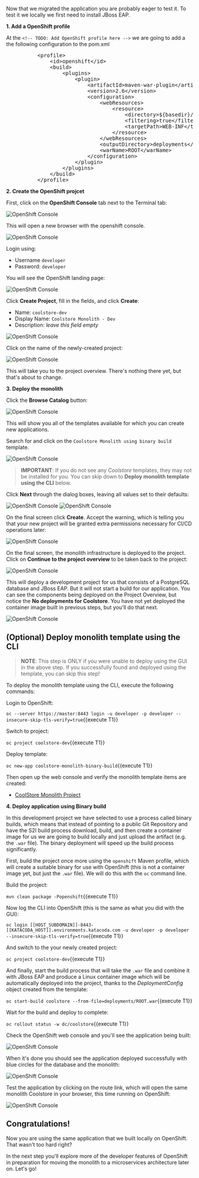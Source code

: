 Now that we migrated the application you are probably eager to test it. To test it we locally we first need to install JBoss EAP.

**1. Add a OpenShift profile**

At the `<!-- TODO: Add OpenShift profile here -->` we are going to add a the following configuration to the pom.xml

<pre class="file" data-filename="pom.xml" data-target="insert" data-marker="<!-- TODO: Add OpenShift profile here -->">
          &lt;profile&gt;
              &lt;id&gt;openshift&lt;/id&gt;
              &lt;build&gt;
                  &lt;plugins&gt;
                      &lt;plugin&gt;
                          &lt;artifactId&gt;maven-war-plugin&lt;/artifactId&gt;
                          &lt;version&gt;2.6&lt;/version&gt;
                          &lt;configuration&gt;
                              &lt;webResources&gt;
                                  &lt;resource&gt;
                                      &lt;directory&gt;${basedir}/src/main/webapp/WEB-INF&lt;/directory&gt;
                                      &lt;filtering&gt;true&lt;/filtering&gt;		
                                      &lt;targetPath&gt;WEB-INF&lt;/targetPath&gt;
                                  &lt;/resource&gt;
                              &lt;/webResources&gt;
                              &lt;outputDirectory&gt;deployments&lt;/outputDirectory&gt;
                              &lt;warName&gt;ROOT&lt;/warName&gt;		
                          &lt;/configuration&gt;
                      &lt;/plugin&gt;
                  &lt;/plugins&gt;
              &lt;/build&gt;
          &lt;/profile&gt;
</pre>

**2. Create the OpenShift projcet**

First, click on the **OpenShift Console** tab next to the Terminal tab:

![OpenShift Console](../../assets/moving-existing-apps/openshift-console-tab.png)

This will open a new browser with the openshift console.

![OpenShift Console](../../assets/moving-existing-apps/openshift-login.png)

Login using:

* Username `developer`
* Password: `developer`

You will see the OpenShift landing page:

![OpenShift Console](../../assets/moving-existing-apps/openshift-landing.png)

Click **Create Project**, fill in the fields, and click **Create**:

* Name: `coolstore-dev`
* Display Name: `Coolstore Monolith - Dev`
* Description: _leave this field empty_

![OpenShift Console](../../assets/moving-existing-apps/create-dialog.png)

Click on the name of the newly-created project:

![OpenShift Console](../../assets/moving-existing-apps/create-new.png)

This will take you to the project overview. There's nothing there yet, but that's about to change.

**3. Deploy the monolith**

Click the **Browse Catalog** button:

![OpenShift Console](../../assets/moving-existing-apps/overview-browse.png)

This will show you all of the templates available for which you can create new applications.

Search for and click on the `Coolstore Monolith using binary build` template.

![OpenShift Console](../../assets/moving-existing-apps/template-select.png)

> **IMPORTANT**: If you do not see any _Coolstore_ templates, they may not be installed for you. You can skip down to **Deploy monolith template using the CLI** below.

Click **Next** through the dialog boxes, leaving all values set to their defaults:

![OpenShift Console](../../assets/moving-existing-apps/template1.png)
![OpenShift Console](../../assets/moving-existing-apps/template2.png)

On the final screen click **Create**. Accept the warning, which is telling you that your new
project will be granted extra permissions necessary for CI/CD operations later:

![OpenShift Console](../../assets/moving-existing-apps/template-warning.png)

On the final screen, the monolith infrastructure is deployed to the project. Click on **Continue to the project overview**
to be taken back to the project:

![OpenShift Console](../../assets/moving-existing-apps/template3.png)

This will deploy a development project for us that consists of a PostgreSQL database and JBoss EAP.
But it will not start a build for our application. You can see the components being deployed on the
Project Overview, but notice the **No deployments for Coolstore**. You have not yet deployed
the container image built in previous steps, but you'll do that next.

![OpenShift Console](../../assets/moving-existing-apps/no-deployments.png)

## (Optional) Deploy monolith template using the CLI

> **NOTE**: This step is ONLY if you were unable to deploy using the GUI in the above step. If you successfully
found and deployed using the template, you can skip this step!

To deploy the monolith template using the CLI, execute the following commands:

Login to OpenShift:

`oc --server https://master:8443 login -u developer -p developer --insecure-skip-tls-verify=true`{{execute T1}}

Switch to project:

`oc project coolstore-dev`{{execute T1}}

Deploy template:

`oc new-app coolstore-monolith-binary-build`{{execute T1}}

Then open up the web console and verify the monolith template items are created:

* [CoolStore Monolith Project](https://[[HOST_SUBDOMAIN]]-8443-[[KATACODA_HOST]].environments.katacoda.com/console/project/coolstore-dev/)

**4. Deploy application using Binary build**

In this development project we have selected to use a process called binary builds, which
means that instead of pointing to a public Git Repository and have the S2I build process
download, build, and then create a container image for us we are going to build locally
and just upload the artifact (e.g. the `.war` file). The binary deployment will speed up
the build process significantly.

First, build the project once more using the `openshift` Maven profile, which will create a
suitable binary for use with OpenShift (this is not a container image yet, but just the `.war`
file). We will do this with the `oc` command line.

Build the project:

``mvn clean package -Popenshift``{{execute T1}}

Now log the CLI into OpenShift (this is the same as what you did with the GUI):

``oc login [[HOST_SUBDOMAIN]]-8443-[[KATACODA_HOST]].environments.katacoda.com -u developer -p developer --insecure-skip-tls-verify=true``{{execute T1}}

And switch to the your newly created project:

``oc project coolstore-dev``{{execute T1}}

And finally, start the build process that will take the `.war` file and combine it with JBoss
EAP and produce a Linux container image which will be automatically deployed into the project,
thanks to the *DeploymentConfig* object created from the template:

``oc start-build coolstore --from-file=deployments/ROOT.war``{{execute T1}}

Wait for the build and deploy to complete:

``oc rollout status -w dc/coolstore``{{execute T1}}

Check the OpenShift web console and you'll see the application being built:

![OpenShift Console](../../assets/moving-existing-apps/building.png)

When it's done you should see the application deployed successfully with blue circles for the
database and the monolith:

![OpenShift Console](../../assets/moving-existing-apps/build-done.png)

Test the application by clicking on the route link, which will open the same monolith Coolstore
in your browser, this time running on OpenShift:

![OpenShift Console](../../assets/moving-existing-apps/route-link.png)

## Congratulations!

Now you are using the same application that we built locally on OpenShift. That wasn't too hard right?

In the next step you'll explore more of the developer features of OpenShift in preparation for moving the
monolith to a microservices architecture later on. Let's go!










